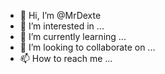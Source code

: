 - 👋 Hi, I’m @MrDexte
- 👀 I’m interested in ...
- 🌱 I’m currently learning ...
- 💞️ I’m looking to collaborate on ...
- 📫 How to reach me ...

<!---
MrDexte/MrDexte is a ✨ special ✨ repository because its `README.md` (this file) appears on your GitHub profile.
You can click the Preview link to take a look at your changes.
--->
